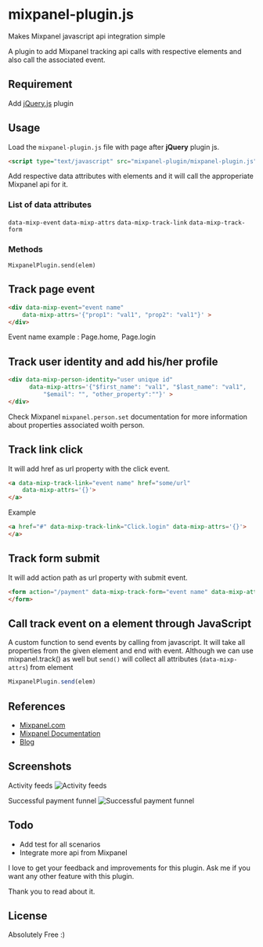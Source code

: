 # mixpanel-plugin.js

Makes Mixpanel javascript api integration simple

A plugin to add Mixpanel tracking api calls with respective elements 
and also call the associated event.

## Requirement

Add [jQuery.js](http://jquery.com/) plugin

## Usage

Load the `mixpanel-plugin.js` file with page after **jQuery** plugin js.

```html
<script type="text/javascript" src="mixpanel-plugin/mixpanel-plugin.js" ></script>
```

Add respective data attributes with elements and it will call the 
approperiate Mixpanel api for it.

### List of data attributes

`data-mixp-event`
`data-mixp-attrs`
`data-mixp-track-link`
`data-mixp-track-form`

### Methods

`MixpanelPlugin.send(elem)`


## Track page event

```html
<div data-mixp-event="event name" 
    data-mixp-attrs='{"prop1": "val1", "prop2": "val1"}' >
</div>
```
Event name example : Page.home, Page.login

## Track user identity and add his/her profile

```html
<div data-mixp-person-identity="user unique id" 
      data-mixp-attrs='{"$first_name": "val1", "$last_name": "val1", 
          "$email": "", "other_property":""}' >
</div>
```

Check Mixpanel `mixpanel.person.set` documentation for more information about properties associated woith person.

## Track link click

It will add href as url property with the click event.

```html
<a data-mixp-track-link="event name" href="some/url"
    data-mixp-attrs='{}'>
</a>
````

Example
```html
<a href="#" data-mixp-track-link="Click.login" data-mixp-attrs='{}'>
</a>
```

## Track form submit

It will add action path as url property with submit event.

```html
<form action="/payment" data-mixp-track-form="event name" data-mixp-attrs='{}'>
</form> 
```
## Call track event on a element through JavaScript

A custom function to send events by calling from javascript. It will take all properties from the given element and end with event. Although we can use mixpanel.track() as well but `send()` will collect all attributes (`data-mixp-attrs`) from element

```javascript
MixpanelPlugin.send(elem)
````


## References

- [Mixpanel.com](https://mixpanel.com)
- [Mixpanel Documentation](https://mixpanel.com/help/reference)
- [Blog](http://blog.qhashtech.com/2014/10/04/plugin-for-mixpanel-javascript-api-integration)

## Screenshots

Activity feeds
![Activity feeds](http://blog.qhashtech.com/content/uploads/2014/10/mixpanel-activity-feeds.png "Activity feeds")

Successful payment funnel
![Successful payment funnel](http://blog.qhashtech.com/content/uploads/2014/10/Checkout-succesfull-funnel.png "Funnel")

## Todo

- Add test for all scenarios
- Integrate more api from Mixpanel

I love to get your feedback and improvements for this plugin. Ask me if you want any other feature with this plugin.

Thank you to read about it.


## License

Absolutely Free :)